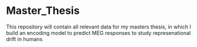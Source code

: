 # Master_Thesis
This repository will contain all relevant data for my masters thesis, in which I build an encoding model to predict MEG responses to study represenational drift in humans
